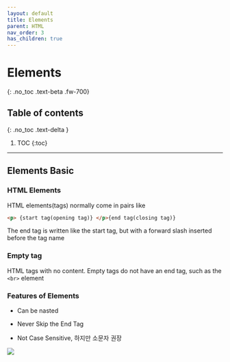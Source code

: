 ```yaml
---
layout: default
title: Elements
parent: HTML
nav_order: 3
has_children: true
---
```


# Elements
{: .no_toc .text-beta .fw-700}

## Table of contents
{: .no_toc .text-delta }

1. TOC
{:toc}

---

## Elements Basic

### HTML Elements
    
HTML elements(tags) normally come in pairs like

```html
<p> {start tag(opening tag)} </p>{end tag(closing tag)}
```

The end tag is written like the start tag, but with a forward slash inserted before the tag name

### Empty tag

HTML tags with no content. Empty tags do not have an end tag, such as the `<br>` element

### Features of Elements

* Can be nasted

* Never Skip the End Tag

* Not Case Sensitive, 하지만 소문자 권장

![](https://gekdev.github.io/assets/images/blockorline.jpg)
